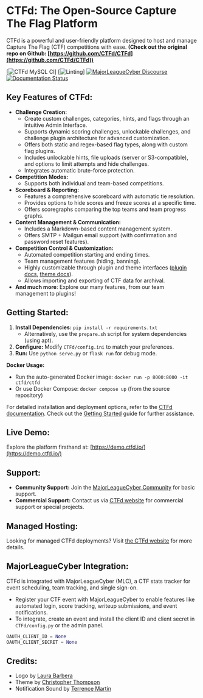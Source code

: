 # CTFd: The Open-Source Capture The Flag Platform

CTFd is a powerful and user-friendly platform designed to host and manage Capture The Flag (CTF) competitions with ease.  **(Check out the original repo on Github: [https://github.com/CTFd/CTFd](https://github.com/CTFd/CTFd))**

[![CTFd MySQL CI](https://github.com/CTFd/CTFd/workflows/CTFd%20MySQL%20CI/badge.svg?branch=master)]
[![Linting](https://github.com/CTFd/CTFd/workflows/Linting/badge.svg?branch=master)]
[![MajorLeagueCyber Discourse](https://img.shields.io/discourse/status?server=https%3A%2F%2Fcommunity.majorleaguecyber.org%2F)](https://community.majorleaguecyber.org/)
[![Documentation Status](https://api.netlify.com/api/v1/badges/6d10883a-77bb-45c1-a003-22ce1284190e/deploy-status)](https://docs.ctfd.io)

## Key Features of CTFd:

*   **Challenge Creation:**
    *   Create custom challenges, categories, hints, and flags through an intuitive Admin Interface.
    *   Supports dynamic scoring challenges, unlockable challenges, and challenge plugin architecture for advanced customization.
    *   Offers both static and regex-based flag types, along with custom flag plugins.
    *   Includes unlockable hints, file uploads (server or S3-compatible), and options to limit attempts and hide challenges.
    *   Integrates automatic brute-force protection.
*   **Competition Modes:**
    *   Supports both individual and team-based competitions.
*   **Scoreboard & Reporting:**
    *   Features a comprehensive scoreboard with automatic tie resolution.
    *   Provides options to hide scores and freeze scores at a specific time.
    *   Offers scoregraphs comparing the top teams and team progress graphs.
*   **Content Management & Communication:**
    *   Includes a Markdown-based content management system.
    *   Offers SMTP + Mailgun email support (with confirmation and password reset features).
*   **Competition Control & Customization:**
    *   Automated competition starting and ending times.
    *   Team management features (hiding, banning).
    *   Highly customizable through plugin and theme interfaces ([plugin docs](https://docs.ctfd.io/docs/plugins/overview), [theme docs](https://docs.ctfd.io/docs/themes/overview)).
    *   Allows importing and exporting of CTF data for archival.
*   **And much more**: Explore our many features, from our team management to plugins!

## Getting Started:

1.  **Install Dependencies:** `pip install -r requirements.txt`
    *   Alternatively, use the `prepare.sh` script for system dependencies (using apt).
2.  **Configure:** Modify `CTFd/config.ini` to match your preferences.
3.  **Run:** Use `python serve.py` or `flask run` for debug mode.

**Docker Usage:**

*   Run the auto-generated Docker image: `docker run -p 8000:8000 -it ctfd/ctfd`
*   Or use Docker Compose: `docker compose up` (from the source repository)

For detailed installation and deployment options, refer to the [CTFd documentation](https://docs.ctfd.io/).  Check out the [Getting Started](https://docs.ctfd.io/tutorials/getting-started/) guide for further assistance.

## Live Demo:

Explore the platform firsthand at: [https://demo.ctfd.io/](https://demo.ctfd.io/)

## Support:

*   **Community Support:** Join the [MajorLeagueCyber Community](https://community.majorleaguecyber.org/) for basic support.
*   **Commercial Support:**  Contact us via [CTFd website](https://ctfd.io/contact/) for commercial support or special projects.

## Managed Hosting:

Looking for managed CTFd deployments? Visit [the CTFd website](https://ctfd.io/) for more details.

## MajorLeagueCyber Integration:

CTFd is integrated with MajorLeagueCyber (MLC), a CTF stats tracker for event scheduling, team tracking, and single sign-on.

*   Register your CTF event with MajorLeagueCyber to enable features like automated login, score tracking, writeup submissions, and event notifications.
*   To integrate, create an event and install the client ID and client secret in `CTFd/config.py` or the admin panel.

```python
OAUTH_CLIENT_ID = None
OAUTH_CLIENT_SECRET = None
```

## Credits:

*   Logo by [Laura Barbera](http://www.laurabb.com/)
*   Theme by [Christopher Thompson](https://github.com/breadchris)
*   Notification Sound by [Terrence Martin](https://soundcloud.com/tj-martin-composer)
